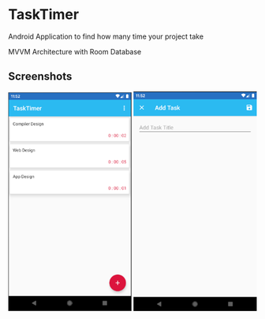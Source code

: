 # TaskTimer
Android Application to find how many time your project take

MVVM Architecture with Room Database

## Screenshots

<img src="https://github.com/AmrDeveloper/TaskTimer/blob/master/screenshot/tasktimer1.PNG" width="250">

<img src="https://github.com/AmrDeveloper/TaskTimer/blob/master/screenshot/tasktimer2.PNG" width="250">
